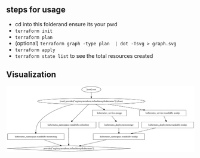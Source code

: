 ## steps for usage
- cd into this folderand ensure its your pwd
- ```terraform init```
- ```terraform plan```
- (optional) ```terraform graph -type plan  | dot -Tsvg > graph.svg```
- ```terraform apply```
- ```terraform state list``` to see the total resources created

## Visualization
![plan graph](graph.svg)
